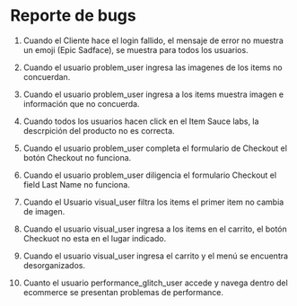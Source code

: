 # Reporte de bugs

1. Cuando el Cliente hace el login fallido, el mensaje de error no muestra un emoji (Epic Sadface), se muestra para todos los usuarios.

2. Cuando el usuario problem_user ingresa las imagenes de los items no concuerdan.

3. Cuando el usuario problem_user ingresa a los items muestra imagen e información que no concuerda.

4. Cuando todos los usuarios hacen click en el Item Sauce labs, la descrpición del producto no es correcta.

5. Cuando el usuario problem_user completa el formulario de Checkout el botón Checkout no funciona.

6. Cuando el usuario problem_user diligencia el formulario Checkout el field Last Name no funciona.

7. Cuando el Usuario visual_user filtra los items el primer item no cambia de imagen.

8. Cuando el usuario visual_user ingresa a los items en el carrito, el botón Checkuot no esta en el lugar indicado.

9. Cuando el usuario visual_user ingresa el carrito y el menú se encuentra desorganizados.

10. Cuanto el usuario performance_glitch_user accede y navega dentro del ecommerce se presentan problemas de performance.